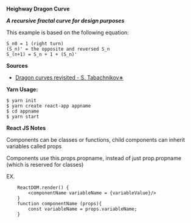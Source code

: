 **Heighway Dragon Curve**


***A recursive fractal curve for design purposes***


This example is based on the following equation:
```
S_n0 = 1 (right turn) 
(S_n)' = the opposite and reversed S_n
S_(n+1) = S_n + 1 + (S_n)'
```
****Sources****


+ [Dragon curves revisited - S. Tabachnikov∗](https://www.math.psu.edu/tabachni/prints/DragonCurves.pdf)


**Yarn Usage:**
```
$ yarn init 
$ yarn create react-app appname
$ cd appname
$ yarn start
```


**React JS Notes**


Components can be classes or functions, child components can inherit variables called props


Components use this.props.propname, instead of just prop.propname (which is reserved for classes)


EX.
```
    ReactDOM.render() {
        <componentName variableName = {variableValue}/>
    }
    function componentName (props){
        const variableName = props.variableName;
    }
 ```
